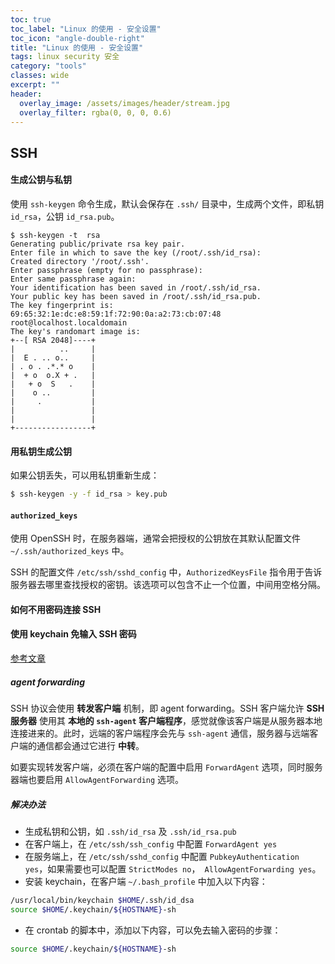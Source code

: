 ```yaml
---
toc: true
toc_label: "Linux 的使用 - 安全设置"
toc_icon: "angle-double-right"
title: "Linux 的使用 - 安全设置"
tags: linux security 安全
category: "tools"
classes: wide
excerpt: ""
header:
  overlay_image: /assets/images/header/stream.jpg
  overlay_filter: rgba(0, 0, 0, 0.6)
---
```




## SSH



#### 生成公钥与私钥

使用 `ssh-keygen` 命令生成，默认会保存在 `.ssh/` 目录中，生成两个文件，即私钥 `id_rsa`，公钥 `id_rsa.pub`。

```
$ ssh-keygen -t  rsa
Generating public/private rsa key pair.
Enter file in which to save the key (/root/.ssh/id_rsa):
Created directory '/root/.ssh'.
Enter passphrase (empty for no passphrase):
Enter same passphrase again:
Your identification has been saved in /root/.ssh/id_rsa.
Your public key has been saved in /root/.ssh/id_rsa.pub.
The key fingerprint is:
69:65:32:1e:dc:e8:59:1f:72:90:0a:a2:73:cb:07:48 root@localhost.localdomain
The key's randomart image is:
+--[ RSA 2048]----+
|          ..     |
|  E . .. o..     |
| . o . .*.* o    |
|  + o  o.X + .   |
|   + o  S   .    |
|    o ..         |
|     .           |
|                 |
|                 |
+-----------------+
```




#### 用私钥生成公钥

如果公钥丢失，可以用私钥重新生成：

```bash
$ ssh-keygen -y -f id_rsa > key.pub
```




#### `authorized_keys`

使用 OpenSSH 时，在服务器端，通常会把授权的公钥放在其默认配置文件 `~/.ssh/authorized_keys` 中。

SSH 的配置文件 `/etc/ssh/sshd_config` 中，`AuthorizedKeysFile` 指令用于告诉服务器去哪里查找授权的密钥。该选项可以包含不止一个位置，中间用空格分隔。





#### 如何不用密码连接 SSH







#### 使用 keychain 免输入 SSH 密码

[参考文章](http://oceanpark.com/notes/howto_ssh_keychain_public_key_authentication_forwarding.html)


##### agent forwarding

SSH 协议会使用 **转发客户端** 机制，即 agent forwarding。SSH 客户端允许 **SSH 服务器** 使用其 **本地的 `ssh-agent` 客户端程序**，感觉就像该客户端是从服务器本地连接进来的。此时，远端的客户端程序会先与 `ssh-agent` 通信，服务器与远端客户端的通信都会通过它进行 **中转**。

如要实现转发客户端，必须在客户端的配置中启用 `ForwardAgent` 选项，同时服务器端也要启用 `AllowAgentForwarding` 选项。


##### 解决办法

* 生成私钥和公钥，如 `.ssh/id_rsa` 及 `.ssh/id_rsa.pub`
* 在客户端上，在 `/etc/ssh/ssh_config` 中配置 `ForwardAgent yes`
* 在服务端上，在 `/etc/ssh/sshd_config` 中配置 `PubkeyAuthentication yes`，如果需要也可以配置 `StrictModes no`，` AllowAgentForwarding yes`。
* 安装 keychain，在客户端 `~/.bash_profile` 中加入以下内容：

```bash
/usr/local/bin/keychain $HOME/.ssh/id_dsa
source $HOME/.keychain/${HOSTNAME}-sh
```

* 在 crontab 的脚本中，添加以下内容，可以免去输入密码的步骤：

```bash
source $HOME/.keychain/${HOSTNAME}-sh
```
